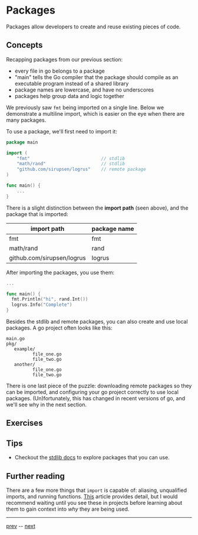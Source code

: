 # Packages

Packages allow developers to create and reuse existing pieces of code.

## Concepts

Recapping packages from our previous section:
  - every file in go belongs to a package
  - "main" tells the Go compiler that the package should compile as an executable program instead of a shared library
  - package names are lowercase, and have no underscores
  - packages help group data and logic together

We previously saw `fmt` being imported on a single line. Below we demonstrate a multiline import, which is easier on the
eye when there are many packages.


To use a package, we'll first need to import it:

```go
package main

import (
	"fmt"                           // stdlib
	"math/rand"                     // stdlib
	"github.com/sirupsen/logrus"    // remote package
)

func main() {
	...
}
```
There is a slight distinction between the **import path** (seen above), and the package that is imported:

| import path | package name |
| -- | -- |
| fmt | fmt |
| math/rand | rand |
| github.com/sirupsen/logrus | logrus |

After importing the packages, you use them:
```go
...

func main() {
  fmt.Println("hi", rand.Int())
  logrus.Info("Complete")
}
```

Besides the stdlib and remote packages, you can also create and use local packages.
A go project often looks like this:
```
main.go
pkg/
   example/
          file_one.go
          file_two.go
   another/
          file_one.go
          file_two.go

```

There is one last piece of the puzzle: downloading remote packages
so they can be imported, and configuring your go project correctly to use local packages.
(Un)fortunately, this has changed in recent versions of go, and we'll see why in the next section.


## Exercises

## Tips

- Checkout the [stdlib docs](https://golang.org/pkg/#stdlib) to explore packages that you can use.

## Further reading

There are a few more things that `import` is capable of: aliasing, unqualified imports, and running functions.
[This](https://medium.com/golangspec/import-declarations-in-go-8de0fd3ae8ff) article provides detail, but I would recommend
waiting until you see these in projects before learning about them to gain context into _why_ they are being used.

---

[prev](1.2.md) -- [next](1.3.1.md)